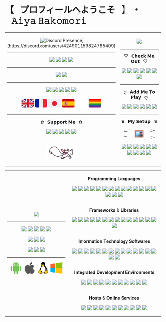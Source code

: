# 【⠀プロフィールへようこそ⠀】 ・⠀𝙰𝚒𝚢𝚊 𝙷𝚊𝚔𝚘𝚖𝚘𝚛𝚒

<table>
<tr>
<td align="center" width="40%">
  
[![Discord Presence](https://lanyard.cnrad.dev/api/424901159824785409?animated=true&idleMessage=Peeking%20on%20me%20huh%3F%20Shame%20on%20you%2C%20I%27m%20not%20doing%20anything.)](https://discord.com/users/424901159824785409)
<hr> 
  
[![](https://img.shields.io/website?down_color=ff4c54&down_message=OFFLINE&label=Boxu.fr&logo=pkgsrc&logoColor=ffffff&style=for-the-badge&up_message=ONLINE&url=https%3A%2F%2Fboxu.fr&up_color=008a4a)](https://boxu.fr/)
[![](https://img.shields.io/twitch/status/BoxuChan?logo=twitch&logoColor=ffffff&style=for-the-badge)](https://twitch.tv/boxuchan)
[![](https://dcbadge.vercel.app/api/shield/978191616072368140?bot=true?down_color=ff4c54&down_message=OFFLINE&logoColor=ffffff&style=for-the-badge&up_message=ONLINE&theme=clean-inverted)](https://discord.com/users/978191616072368140)
[![](https://dcbadge.vercel.app/api/shield/980304694486368267?bot=true?down_color=ff4c54&down_message=OFFLINE&logoColor=ffffff&style=for-the-badge&up_message=ONLINE&theme=clean-inverted)](https://discord.com/users/980304694486368267)
<hr> 
  
[![](https://img.shields.io/discord/932906923236401182?style=for-the-badge&logo=discord&logoColor=ffffff&color=7289da&label=⠀Tower%20of%20Fantasy⠀)](https://discord.gg/dwmB5Vb6pT)
[![](https://img.shields.io/discord/513390882771173397?style=for-the-badge&logo=discord&logoColor=ffffff&color=7289da&label=⠀✧%20Hako%20|%20箱%20✽⠀)](https://discord.gg/BPVmDNC)
<hr> 
  
![](https://img.shields.io/date/1037374200?style=for-the-badge&logo=homeassistantcommunitystore&logoColor=ffffff&label=⠀Was%20Born⠀&color=681717)
![](https://img.shields.io/date/1132068600?style=for-the-badge&logo=deviantart&label=⠀Started%20Drawing⠀&color=681717&logoColor=ffffff)
![](https://img.shields.io/date/1163604600?style=for-the-badge&logo=applearcade&label=⠀Started%20Gaming⠀&color=681717&logoColor=ffffff)
![](https://img.shields.io/date/1408113000?style=for-the-badge&logo=codersrank&label=⠀Started%20Coding⠀&color=681717&logoColor=ffffff)
![](https://img.shields.io/date/1438180200?style=for-the-badge&logo=youtube&label=⠀Created%20Content⠀&color=681717&logoColor=ffffff)

<img height="40" src="https://github.com/BoxuChan/BoxuChan/blob/main/assets/great%20britain.png"/>
<img height="40" src="https://github.com/BoxuChan/BoxuChan/blob/main/assets/france.png"/>
<img height="40" src="https://github.com/BoxuChan/BoxuChan/blob/main/assets/japan.png"/>
<img height="40" src="https://github.com/BoxuChan/BoxuChan/blob/main/assets/spain.png"/>
<img height="40" src="https://github.com/BoxuChan/BoxuChan/blob/main/assets/empty.png"/>
<img height="40" src="https://github.com/BoxuChan/BoxuChan/blob/main/assets/lgbtq%2B.png"/>
<hr> 
  
✿⠀𝗦𝘂𝗽𝗽𝗼𝗿𝘁 𝗠𝗲⠀✿
  
[![](https://img.shields.io/badge/-⠀PayPal⠀-%23181717?style=for-the-badge&logo=paypal&color=00457C&logoColor=ffffff)](https://streamlabs.com/boxuchan/tip)
[![](https://img.shields.io/badge/-⠀Ko–Fi⠀-%23181717?style=for-the-badge&logo=kofi&color=FF5E5B&logoColor=ffffff)](https://ko-fi.com/boxuchan)
[![](https://img.shields.io/badge/-⠀GoFundMe⠀-%23181717?style=for-the-badge&logo=gofundme&color=00B964&logoColor=ffffff)](https://www.gofundme.com/f/virtual-idol-dream-new-setup-vtuber-model?utm_source=customer&utm_medium=copy_link&utm_campaign=p_cf+share-flow-1)
[![](https://img.shields.io/badge/-⠀Patreon⠀-%23181717?style=for-the-badge&logo=patreon&color=FF424D&logoColor=ffffff)](https://patreon.com/Mikazuki)
[![](https://img.shields.io/badge/-⠀Throne⠀-%23181717?style=for-the-badge&logo=streamlit&color=6838df&logoColor=ffffff)](https://throne.me/u/boxu/)

<br><img height="50" src="https://raw.githubusercontent.com/boxuchan/boxuchan/master/assets/kyubey.gif"/>
  
</td>

<td align="center" width="60%">
  
<img src="https://github.com/BoxuChan/BoxuChan/blob/main/assets/kanna-laying.gif"/>
<hr>
  
♡⠀𝗖𝗵𝗲𝗰𝗸 𝗠𝗲 𝗢𝘂𝘁⠀♡
  
[![](https://img.shields.io/badge/-⠀Twitch⠀-%23000000?style=for-the-badge&logo=twitch&color=6441a5&logoColor=ffffff)](https://twitch.tv/boxuchan)
[![](https://img.shields.io/badge/-⠀YouTube⠀-%23181717?style=for-the-badge&logo=youtube&color=FF0000&logoColor=ffffff)](https://www.youtube.com/channel/UCrvSNYUK5xg2DwpbimJ9DwQ)
[![](https://img.shields.io/badge/-⠀Twitter⠀-%231DA1F2?style=for-the-badge&logo=twitter&logoColor=ffffff)](https://twitter.com/Boxu_Chan)
[![](https://img.shields.io/badge/-⠀Instagram⠀-%23181717?style=for-the-badge&logo=instagram&color=E1306C&logoColor=ffffff)](https://instagram.com/boxu.chan)
[![](https://img.shields.io/badge/-⠀GitHub⠀-%23181717?style=for-the-badge&logo=github)](https://github.com/BoxuChan)
[![](https://img.shields.io/badge/-⠀MyAnimeList⠀-%23181717?style=for-the-badge&logo=myanimelist&color=3b4a9d&logoColor=ffffff)](https://myanimelist.net/profile/Boxu_Chan)
[![](https://img.shields.io/badge/-⠀Linktree⠀-%23181717?style=for-the-badge&logo=linktree&color=31C3A2&logoColor=ffffff)](https://linktr.ee/boxu)
<hr>
  
ღ⠀𝗔𝗱𝗱 𝗠𝗲 𝗧𝗼 𝗣𝗹𝗮𝘆⠀ღ
  
[![](https://img.shields.io/badge/-⠀Steam⠀-%23181717?style=for-the-badge&logo=steam&color=171a21&logoColor=ffffff)](https://steamcommunity.com/id/BoxuChan)
[![](https://img.shields.io/badge/-⠀Xbox⠀-%23181717?style=for-the-badge&logo=xbox&color=107C10&logoColor=ffffff)](https://account.xbox.com/en-us/profile?gamertag=BoxuChan)
[![](https://img.shields.io/badge/-⠀osu!⠀-%23181717?style=for-the-badge&logo=osu&color=FF66AA&logoColor=ffffff)](https://osu.ppy.sh/users/10614535)
![](https://img.shields.io/badge/-⠀BoxuChan⠀-%23181717?style=for-the-badge&logo=epicgames&color=313131&logoColor=ffffff)
![](https://img.shields.io/badge/-⠀Boxu%2321452⠀-%23181717?style=for-the-badge&logo=battledotnet&color=148EFF&logoColor=ffffff)
![](https://img.shields.io/badge/-⠀Aiya%23Hako⠀-%23181717?style=for-the-badge&logo=riotgames&color=D32936&logoColor=ffffff)
<hr>
  
♛⠀𝗠𝘆 𝗦𝗲𝘁𝘂𝗽⠀♛
<br><br>
<img height="30" src="https://github.com/BoxuChan/BoxuChan/blob/main/assets/speedL.gif"/>
<a href="https://boxu.fr/filtered-AF67E70F-CAA5-4922-A5C8-CA86ED99211C.mp4">
<img height="30" src="https://github.com/BoxuChan/BoxuChan/blob/main/assets/photo.png"/>
</a>
<img height="30" src="https://github.com/BoxuChan/BoxuChan/blob/main/assets/speedR.gif"/>

  
![](https://img.shields.io/badge/-⠀ASUS%20PRIME%20B660–PLUS%20D4⠀-%23000000?style=for-the-badge&logo=asus)
![](https://img.shields.io/badge/-⠀NVIDIA%20GeForce%20RTX%203080⠀-%23000000?style=for-the-badge&logo=nvidia)
![](https://img.shields.io/badge/-⠀12th%20Gen%20Intel(R)%20Core(TM)%20i5–12600K%20@%204.20%20GHz⠀-%23000000?style=for-the-badge&logo=intel&logoColor=148EFF)
![](https://img.shields.io/badge/-⠀16%20GB%20Corsair%20Vengeance%20RGB%20PRO%20DDR4%20(3200MHz)⠀-%23000000?style=for-the-badge&logo=corsair&logoColor=68f3d4)
![](https://img.shields.io/badge/-⠀H510%20Mid–Tower%20Case⠀-%23000000?style=for-the-badge&logo=nzxt)
![](https://img.shields.io/badge/-⠀Dell%20SE2222H%20x2⠀-%23000000?style=for-the-badge&logo=dell)
![](https://img.shields.io/badge/-⠀2.0%20TB%20Seagate%20BarraCuda%20HDD%20(7200%20RPM)⠀-%23000000?style=for-the-badge&logo=seagate)
![](https://img.shields.io/badge/-⠀1.0%20TB%20WD_BLACK%20SN850%20M.2%20NVMe%20(7000%20MB/s)⠀-%23000000?style=for-the-badge&logo=westerndigital)
![](https://img.shields.io/badge/-⠀Cherry%20MX%20Brown%20Varmilo%20VEA88%20Sakura⠀-%23000000?style=for-the-badge&logo=adafruit&logoColor=FF66AA)
![](https://img.shields.io/badge/-⠀Corsair%20Scimitar%20ELITE%20RGB⠀-%23000000?style=for-the-badge&logo=corsair&logoColor=68f3d4)
  
</td>
</tr>
</table>

<table>
<tr>
<td align="center" width="40%">
  
<img src="https://github.com/BoxuChan/BoxuChan/blob/main/assets/pen-trick.gif"/>
<hr>
  
![](https://img.shields.io/badge/-⠀Adobe%20After%20Effects⠀-%23000000?style=for-the-badge&logo=adobeaftereffects&logoColor=ffffff&color=8c7cd6)
![](https://img.shields.io/badge/-⠀Adobe%20Photoshop⠀-%23000000?style=for-the-badge&logo=adobephotoshop&logoColor=ffffff&color=2b89d4)
![](https://img.shields.io/badge/-⠀Adobe%20Illustrator⠀-%23000000?style=for-the-badge&logo=adobeillustrator&logoColor=ffffff&color=d48229)
![](https://img.shields.io/badge/-⠀Adobe%20XD⠀-%23000000?style=for-the-badge&logo=adobexd&logoColor=ffffff&color=d93ecb)
![](https://img.shields.io/badge/-⠀Adobe%20Premiere%20Pro⠀-%23000000?style=for-the-badge&logo=adobepremierepro&logoColor=ffffff&color=8c7cd6)
  
![](https://img.shields.io/badge/-⠀Canva⠀-%23000000?style=for-the-badge&logo=canva&logoColor=ffffff&color=00b2b8)
![](https://img.shields.io/badge/-⠀Figma⠀-%23000000?style=for-the-badge&logo=figma&logoColor=ffffff&color=F24E1E)
![](https://img.shields.io/badge/-⠀Cinema%204D⠀-%23000000?style=for-the-badge&logo=cinema4d&logoColor=ffffff&color=011A6A)
  
![](https://img.shields.io/badge/-⠀Audacity⠀-%23000000?style=for-the-badge&logo=audacity&logoColor=ffffff&color=0000CC)
![](https://img.shields.io/badge/-⠀Ableton%20Live⠀-%23000000?style=for-the-badge&logo=abletonlive&logoColor=ffffff&color=000000)
![](https://img.shields.io/badge/-⠀FL%20Studio%2012⠀-%23000000?style=for-the-badge&logo=instacart&logoColor=ffffff&color=e35827)
<hr>

<img height="40" src="https://github.com/BoxuChan/BoxuChan/blob/main/assets/android-new.png"/>
<img height="40" src="https://github.com/BoxuChan/BoxuChan/blob/main/assets/apple-new.png"/>
<img height="40" src="https://github.com/BoxuChan/BoxuChan/blob/main/assets/linux-new2.png"/>
<img height="40" src="https://github.com/BoxuChan/BoxuChan/blob/main/assets/windows-new2.png"/>
  
</td>

<td align="center" width="60%">

𝐏𝐫𝐨𝐠𝐫𝐚𝐦𝐦𝐢𝐧𝐠 𝐋𝐚𝐧𝐠𝐮𝐚𝐠𝐞𝐬

![](https://img.shields.io/badge/-⠀Bash⠀-%23000000?style=flat-square&logo=gnubash&logoColor=ffffff&color=4EAA25)
![](https://img.shields.io/badge/-⠀C⠀-%23000000?style=flat-square&logo=c&logoColor=ffffff&color=8496aa)
![](https://img.shields.io/badge/-⠀C%23⠀-%23000000?style=flat-square&logo=csharp&logoColor=ffffff&color=239120)
![](https://img.shields.io/badge/-⠀C++⠀-%23000000?style=flat-square&logo=cplusplus&logoColor=ffffff&color=00599C)
![](https://img.shields.io/badge/-⠀CSS3⠀-%23000000?style=flat-square&logo=css3&logoColor=ffffff&color=1572B6)
![](https://img.shields.io/badge/-⠀HTML5⠀-%23000000?style=flat-square&logo=html5&logoColor=ffffff&color=E34F26)
![](https://img.shields.io/badge/-⠀Java⠀-%23000000?style=flat-square&logo=java&logoColor=ffffff&color=ee2024)
![](https://img.shields.io/badge/-⠀JavaScript⠀-%23000000?style=flat-square&logo=javascript&logoColor=ffffff&color=e1a400)
![](https://img.shields.io/badge/-⠀Kotlin⠀-%23000000?style=flat-square&logo=kotlin&logoColor=ffffff&color=7F52FF)
![](https://img.shields.io/badge/-⠀MySQL⠀-%23000000?style=flat-square&logo=mysql&logoColor=ffffff&color=4479A1)
![](https://img.shields.io/badge/-⠀PHP⠀-%23000000?style=flat-square&logo=php&logoColor=ffffff&color=777BB4)
![](https://img.shields.io/badge/-⠀Python⠀-%23000000?style=flat-square&logo=python&logoColor=ffffff&color=3776AB)
![](https://img.shields.io/badge/-⠀R⠀-%23000000?style=flat-square&logo=r&logoColor=ffffff&color=276DC3)
![](https://img.shields.io/badge/-⠀Shell⠀-%23000000?style=flat-square&logo=powershell&logoColor=ffffff&color=5391FE)
![](https://img.shields.io/badge/-⠀SQLite⠀-%23000000?style=flat-square&logo=sqlite&logoColor=ffffff&color=003B57)
![](https://img.shields.io/badge/-⠀TypeScript⠀-%23000000?style=flat-square&logo=typescript&logoColor=ffffff&color=3178C6)
![](https://img.shields.io/badge/-⠀.NET⠀-%23000000?style=flat-square&logo=dotnet&logoColor=ffffff&color=512BD4)

<br>𝐅𝐫𝐚𝐦𝐞𝐰𝐨𝐫𝐤𝐬 & 𝐋𝐢𝐛𝐫𝐚𝐫𝐢𝐞𝐬

![](https://img.shields.io/badge/-⠀Angular⠀-%23000000?style=flat-square&logo=angular&logoColor=ffffff&color=DD0031)
![](https://img.shields.io/badge/-⠀AngularJS⠀-%23000000?style=flat-square&logo=angularjs&logoColor=ffffff&color=E23237)
![](https://img.shields.io/badge/-⠀Bootstrap⠀-%23000000?style=flat-square&logo=bootstrap&logoColor=ffffff&color=7952B3)
![](https://img.shields.io/badge/-⠀Cordova⠀-%23000000?style=flat-square&logo=apachecordova&logoColor=ffffff&color=ababab)
![](https://img.shields.io/badge/-⠀Ember.JS⠀-%23000000?style=flat-square&logo=emberdotjs&logoColor=ffffff&color=E04E39)
![](https://img.shields.io/badge/-⠀FontAwesome⠀-%23000000?style=flat-square&logo=fontawesome&logoColor=ffffff&color=528DD7)
![](https://img.shields.io/badge/-⠀Ionic⠀-%23000000?style=flat-square&logo=ionic&logoColor=ffffff&color=3880FF)
![](https://img.shields.io/badge/-⠀JQuery⠀-%23000000?style=flat-square&logo=jquery&logoColor=ffffff&color=0769AD)
![](https://img.shields.io/badge/-⠀Laravel⠀-%23000000?style=flat-square&logo=laravel&logoColor=ffffff&color=FF2D20)
![](https://img.shields.io/badge/-⠀Node.JS⠀-%23000000?style=flat-square&logo=nodedotjs&logoColor=ffffff&color=339933)
![](https://img.shields.io/badge/-⠀React⠀-%23000000?style=flat-square&logo=react&logoColor=ffffff&color=24cffe)
![](https://img.shields.io/badge/-⠀Semantic%20UI⠀-%23000000?style=flat-square&logo=semanticuireact&logoColor=ffffff&color=35BDB2)
![](https://img.shields.io/badge/-⠀Swiper⠀-%23000000?style=flat-square&logo=swiper&logoColor=ffffff&color=6332F6)
![](https://img.shields.io/badge/-⠀Symfony⠀-%23000000?style=flat-square&logo=symfony&logoColor=ffffff&color=000000)
![](https://img.shields.io/badge/-⠀Vue.JS⠀-%23000000?style=flat-square&logo=vuedotjs&logoColor=ffffff&color=4FC08D)
  
<br>𝐈𝐧𝐟𝐨𝐫𝐦𝐚𝐭𝐢𝐨𝐧 𝐓𝐞𝐜𝐡𝐧𝐨𝐥𝐨𝐠𝐲 𝐒𝐨𝐟𝐭𝐰𝐚𝐫𝐞𝐬

![](https://img.shields.io/badge/-⠀Adminer⠀-%23000000?style=flat-square&logo=adminer&logoColor=ffffff&color=34567C)
![](https://img.shields.io/badge/-⠀Arduino⠀-%23000000?style=flat-square&logo=arduino&logoColor=ffffff&color=00979D)
![](https://img.shields.io/badge/-⠀Cisco⠀-%23000000?style=flat-square&logo=cisco&logoColor=ffffff&color=1BA0D7)
![](https://img.shields.io/badge/-⠀Cucumber⠀-%23000000?style=flat-square&logo=cucumber&logoColor=ffffff&color=23D96C)
![](https://img.shields.io/badge/-⠀AutoHotkey⠀-%23000000?style=flat-square&logo=autohotkey&logoColor=ffffff&color=334455)
![](https://img.shields.io/badge/-⠀Git⠀-%23000000?style=flat-square&logo=git&logoColor=ffffff&color=F05032)
![](https://img.shields.io/badge/-⠀GitHub⠀-%23181717?style=flat-square&logo=github&logoColor=ffffff)
![](https://img.shields.io/badge/-⠀GitLab⠀-%23000000?style=flat-square&logo=gitlab&logoColor=ffffff&color=FC6D26)
![](https://img.shields.io/badge/-⠀Jenkins⠀-%23000000?style=flat-square&logo=jenkins&logoColor=ffffff&color=D24939)
![](https://img.shields.io/badge/-⠀LaTeX⠀-%23000000?style=flat-square&logo=latex&logoColor=ffffff&color=008080)
![](https://img.shields.io/badge/-⠀Maven⠀-%23000000?style=flat-square&logo=apachemaven&logoColor=ffffff&color=C71A36)
![](https://img.shields.io/badge/-⠀NPM⠀-%23000000?style=flat-square&logo=npm&logoColor=ffffff&color=CB3837)
![](https://img.shields.io/badge/-⠀Oracle⠀-%23000000?style=flat-square&logo=oracle&logoColor=ffffff&color=F80000)
![](https://img.shields.io/badge/-⠀SonarQube⠀-%23000000?style=flat-square&logo=sonarqube&logoColor=ffffff&color=4E9BCD)
![](https://img.shields.io/badge/-⠀Virtual%20Box⠀-%23000000?style=flat-square&logo=virtualbox&logoColor=ffffff&color=183A61)
![](https://img.shields.io/badge/-⠀XAMPP⠀-%23000000?style=flat-square&logo=xampp&logoColor=ffffff&color=FB7A24)

<br>𝐈𝐧𝐭𝐞𝐠𝐫𝐚𝐭𝐞𝐝 𝐃𝐞𝐯𝐞𝐥𝐨𝐩𝐦𝐞𝐧𝐭 𝐄𝐧𝐯𝐢𝐫𝐨𝐧𝐦𝐞𝐧𝐭𝐬

![](https://img.shields.io/badge/-⠀Android%20Studio⠀-%23000000?style=flat-square&logo=androidstudio&logoColor=ffffff&color=3DDC84)
![](https://img.shields.io/badge/-⠀Apache%20NetBeans%20IDE⠀-%23000000?style=flat-square&logo=apachenetbeanside&logoColor=ffffff&color=)
![](https://img.shields.io/badge/-⠀Atom⠀-%23000000?style=flat-square&logo=atom&logoColor=ffffff&color=1B6AC6)
![](https://img.shields.io/badge/-⠀Eclipse%20IDE⠀-%23000000?style=flat-square&logo=eclipseide&logoColor=ffffff&color=2C2255)
![](https://img.shields.io/badge/-⠀JetBrains⠀-%23000000?style=flat-square&logo=jetbrains&logoColor=ffffff&color=000000)
![](https://img.shields.io/badge/-⠀Jupyter⠀-%23000000?style=flat-square&logo=jupyter&logoColor=ffffff&color=F37626)
![](https://img.shields.io/badge/-⠀Notepad++⠀-%23000000?style=flat-square&logo=notepadplusplus&logoColor=ffffff&color=48d97f)
![](https://img.shields.io/badge/-⠀Sublime%20Text⠀-%23000000?style=flat-square&logo=sublimetext&logoColor=ffffff&color=FF9800)
![](https://img.shields.io/badge/-⠀VIM⠀-%23000000?style=flat-square&logo=vim&logoColor=ffffff&color=019733)
![](https://img.shields.io/badge/-⠀Visual%20Studio⠀-%23000000?style=flat-square&logo=visualstudio&logoColor=ffffff&color=5C2D91)
![](https://img.shields.io/badge/-⠀Visual%20Studio%20Code⠀-%23000000?style=flat-square&logo=visualstudiocode&logoColor=ffffff&color=007ACC)

<br>𝐇𝐨𝐬𝐭𝐬 & 𝐎𝐧𝐥𝐢𝐧𝐞 𝐒𝐞𝐫𝐯𝐢𝐜𝐞𝐬

![](https://img.shields.io/badge/-⠀Atlassian⠀-%23000000?style=flat-square&logo=atlassian&logoColor=ffffff&color=0052CC)
![](https://img.shields.io/badge/-⠀Curse%20Forge⠀-%23000000?style=flat-square&logo=curseforge&logoColor=ffffff&color=6441A4)
![](https://img.shields.io/badge/-⠀CPanel⠀-%23000000?style=flat-square&logo=cpanel&logoColor=ffffff&color=FF6C2C)
![](https://img.shields.io/badge/-⠀Heroku⠀-%23000000?style=flat-square&logo=heroku&logoColor=ffffff&color=430098)
![](https://img.shields.io/badge/-⠀MongoDB⠀-%23000000?style=flat-square&logo=mongodb&logoColor=ffffff&color=47A248)
![](https://img.shields.io/badge/-⠀OVH⠀-%23000000?style=flat-square&logo=ovh&logoColor=ffffff&color=123F6D)
![](https://img.shields.io/badge/-⠀PHPMyAdmin⠀-%23000000?style=flat-square&logo=phpmyadmin&logoColor=ffffff&color=6C78AF)
![](https://img.shields.io/badge/-⠀PostgreSQL⠀-%23000000?style=flat-square&logo=postgresql&logoColor=ffffff&color=4169E1)
![](https://img.shields.io/badge/-⠀Plesk⠀-%23000000?style=flat-square&logo=plesk&logoColor=ffffff&color=52BBE6)
![](https://img.shields.io/badge/-⠀Wix⠀-%23000000?style=flat-square&logo=wix&logoColor=ffffff&color=0C6EFC)
![](https://img.shields.io/badge/-⠀WordPress⠀-%23000000?style=flat-square&logo=wordpress&logoColor=ffffff&color=21759B)
  
</td>
</tr>
</table>
